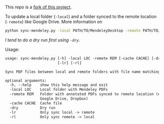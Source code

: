 This repo is a [fork of this project](http://jmonlong.github.io/Hippocamplus/2018/09/22/sync-mendeley/).

To update a local folder (`-local`) and a folder synced to the remote location (`-remote`) like Google Drive.
More information on 
```sh
python sync-mendeley.py -local PATH/TO/MendeleyDesktop -remote PATH/TO/GoogleDrive/ArticlesPDF
```

*I tend to do a dry run first using `-dry`.*

Usage:

```txt
usage: sync-mendeley.py [-h] -local LOC -remote REM [-cache CACHE] [-dry]
                        [-lr] [-rl]

Sync PDF files between local and remote folders with file name matching.

optional arguments:
  -h, --help    show this help message and exit
  -local LOC    Local folder with Mendeley PDFs
  -remote REM   Folder with annotated PDFs synced to remote location (e.g.
                Google Drive, Dropbox)
  -cache CACHE  Cache file
  -dry          Dry run
  -lr           Only sync local -> remote
  -rl           Only sync remote -> local
```
